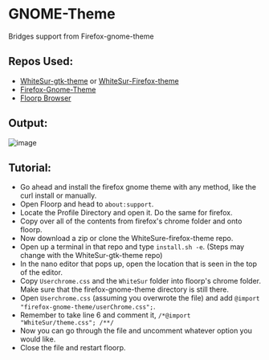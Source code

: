 # GNOME-Theme
Bridges support from Firefox-gnome-theme

## Repos Used:  
* [WhiteSur-gtk-theme](https://github.com/vinceliuice/WhiteSur-gtk-theme) or [WhiteSur-Firefox-theme](https://github.com/vinceliuice/WhiteSur-firefox-theme)
* [Firefox-Gnome-Theme](https://github.com/rafaelmardojai/firefox-gnome-theme)
* [Floorp Browser](https://github.com/Floorp-Projects/Floorp)

## Output:  

![image](https://github.com/SVTA-OP/GNOME-Theme/assets/126323835/eba455e1-a6e1-41f7-84a3-18fd9c7bb7c0)

## Tutorial:  

  * Go ahead and install the firefox gnome theme with any method, like the curl install or manually.
  * Open Floorp and head to `about:support`.
  * Locate the Profile Directory and open it. Do the same for firefox.
  * Copy over all of the contents from firefox's chrome folder and onto floorp.
  * Now download a zip or clone the WhiteSure-firefox-theme repo.
  * Open up a terminal in that repo and type `install.sh -e`. (Steps may change with the WhiteSur-gtk-theme repo)
  * In the nano editor that pops up, open the location that is seen in the top of the editor.
  * Copy `Userchrome.css` and the `WhiteSur` folder into floorp's chrome folder. Make sure that the firefox-gnome-theme directory is still there.
  * Open `Userchrome.css` (assuming you overwrote the file) and add `@import "firefox-gnome-theme/userChrome.css";`.
  * Remember to take line 6 and comment it, `/*@import "WhiteSur/theme.css"; /**/`
  * Now you can go through the file and uncomment whatever option you would like.
  * Close the file and restart floorp.

